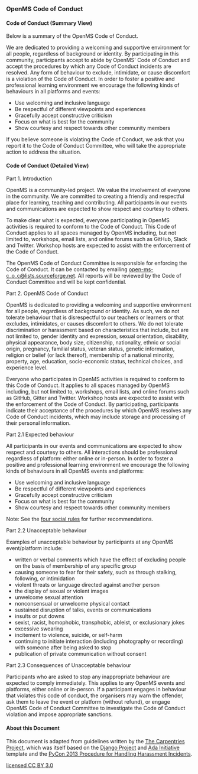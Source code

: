 ### OpenMS Code of Conduct

#### Code of Conduct (Summary View)

Below is a summary of the OpenMS Code of Conduct.

We are dedicated to providing a welcoming and supportive environment for all people, regardless of background or identity. By participating in this community, participants accept to abide by OpenMS' Code of Conduct and accept the procedures by which any Code of Conduct incidents are resolved. Any form of behaviour to exclude, intimidate, or cause discomfort is a violation of the Code of Conduct. In order to foster a positive and professional learning environment we encourage the following kinds of behaviours in all platforms and events:

* Use welcoming and inclusive language
* Be respectful of different viewpoints and experiences
* Gracefully accept constructive criticism
* Focus on what is best for the community
* Show courtesy and respect towards other community members

If you believe someone is violating the Code of Conduct, we ask that you report it to the Code of Conduct Committee, who will take the appropriate action to address the situation.

#### Code of Conduct (Detailed View)

Part 1. Introduction 

OpenMS is a community-led project. We value the involvement of everyone in the community. We are committed to creating a friendly and respectful place for learning, teaching and contributing. All participants in our events and communications are expected to show respect and courtesy to others.

To make clear what is expected, everyone participating in OpenMS activities is required to conform to the Code of Conduct. This Code of Conduct applies to all spaces managed by OpenMS including, but not limited to, workshops, email lists, and online forums such as GitHub, Slack and Twitter. Workshop hosts are expected to assist with the enforcement of the Code of Conduct.  

The OpenMS Code of Conduct Committee is responsible for enforcing the Code of Conduct. It can be contacted by emailing [open-ms-c_o_c@lists.sourceforge.net](mailto:open-ms-c_o_c@lists.sourceforge.net).
All reports will be reviewed by the Code of Conduct Committee and will be kept confidential.
 
Part 2. OpenMS Code of Conduct

OpenMS is dedicated to providing a welcoming and supportive environment for all people, regardless of background or identity. As such, we do not tolerate behaviour that is disrespectful to our teachers or learners or that excludes, intimidates, or causes discomfort to others. We do not tolerate discrimination or harassment based on characteristics that include, but are not limited to, gender identity and expression, sexual orientation, disability, physical appearance, body size, citizenship, nationality, ethnic or social origin, pregnancy, familial status, veteran status, genetic information, religion or belief (or lack thereof), membership of a national minority, property, age, education, socio-economic status, technical choices, and experience level. 

Everyone who participates in OpenMS activities is required to conform to this Code of Conduct. It applies to all spaces managed by OpenMS including, but not limited to, workshops, email lists, and online forums such as GitHub, Gitter and Twitter. Workshop hosts are expected to assist with the enforcement of the Code of Conduct. By participating, participants indicate their acceptance of the procedures by which OpenMS resolves any Code of Conduct incidents, which may include storage and processing of their personal information. 

Part 2.1 Expected behaviour

All participants in our events and communications are expected to show respect and courtesy to others. All interactions should be professional regardless of platform: either online or in-person. In order to foster a positive and professional learning environment we encourage the following kinds of behaviours in all OpenMS events and platforms:

* Use welcoming and inclusive language
* Be respectful of different viewpoints and experiences
* Gracefully accept constructive criticism
* Focus on what is best for the community
* Show courtesy and respect towards other community members

Note: See the [four social rules](https://www.recurse.com/manual#sub-sec-social-rules) for further recommendations.

Part 2.2 Unacceptable behaviour

Examples of unacceptable behaviour by participants at any OpenMS event/platform include:

- written or verbal comments which have the effect of excluding people on the basis of membership of any specific group  
- causing someone to fear for their safety, such as through stalking, following, or intimidation
- violent threats or language directed against another person
- the display of sexual or violent images
- unwelcome sexual attention
- nonconsensual or unwelcome physical contact
- sustained disruption of talks, events or communications
- insults or put downs
- sexist, racist, homophobic, transphobic, ableist, or exclusionary jokes
- excessive swearing
- incitement to violence, suicide, or self-harm
- continuing to initiate interaction (including photography or recording) with someone after being asked to stop
- publication of private communication without consent

Part 2.3 Consequences of Unacceptable behaviour

Participants who are asked to stop any inappropriate behaviour are expected to comply immediately. This applies to any OpenMS events and platforms, either online or in-person. If a participant engages in behaviour that violates this code of conduct, the organisers may warn the offender, ask them to leave the event or platform (without refund), or engage OpenMS Code of Conduct Committee to investigate the Code of Conduct violation and impose appropriate sanctions.

#### About this Document

This document is adapted from guidelines written by the [The Carpentries Project](https://github.com/carpentries/handbook/blob/master/topic_folders/policies/code-of-conduct.md), which was itself based on the [Django Project](https://www.djangoproject.com/conduct/enforcement-manual/) and [Ada Initiative](http://geekfeminism.wikia.com/wiki/Conference_anti-harassment/Responding_to_reports) template and the [PyCon 2013 Procedure for Handling Harassment Incidents](https://us.pycon.org/2013/about/code-of-conduct/harassment-incidents/).

[licensed CC BY 3.0](http://creativecommons.org/licenses/by/3.0/)

